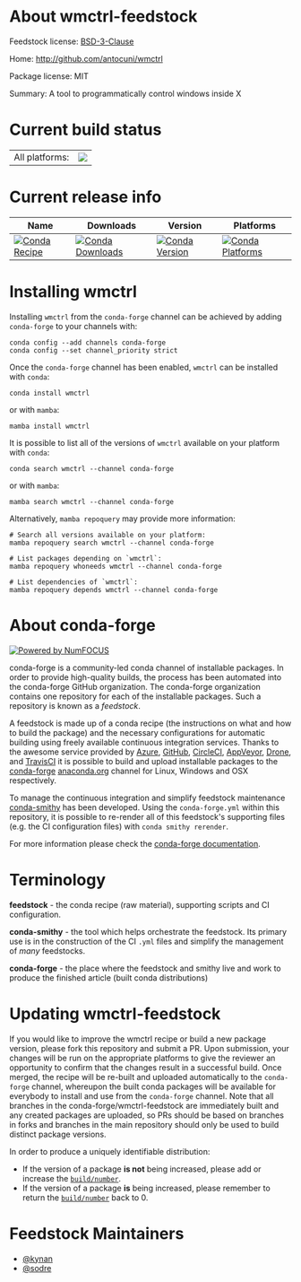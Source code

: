 About wmctrl-feedstock
======================

Feedstock license: [BSD-3-Clause](https://github.com/conda-forge/wmctrl-feedstock/blob/main/LICENSE.txt)

Home: http://github.com/antocuni/wmctrl

Package license: MIT

Summary: A tool to programmatically control windows inside X

Current build status
====================


<table><tr><td>All platforms:</td>
    <td>
      <a href="https://dev.azure.com/conda-forge/feedstock-builds/_build/latest?definitionId=2142&branchName=main">
        <img src="https://dev.azure.com/conda-forge/feedstock-builds/_apis/build/status/wmctrl-feedstock?branchName=main">
      </a>
    </td>
  </tr>
</table>

Current release info
====================

| Name | Downloads | Version | Platforms |
| --- | --- | --- | --- |
| [![Conda Recipe](https://img.shields.io/badge/recipe-wmctrl-green.svg)](https://anaconda.org/conda-forge/wmctrl) | [![Conda Downloads](https://img.shields.io/conda/dn/conda-forge/wmctrl.svg)](https://anaconda.org/conda-forge/wmctrl) | [![Conda Version](https://img.shields.io/conda/vn/conda-forge/wmctrl.svg)](https://anaconda.org/conda-forge/wmctrl) | [![Conda Platforms](https://img.shields.io/conda/pn/conda-forge/wmctrl.svg)](https://anaconda.org/conda-forge/wmctrl) |

Installing wmctrl
=================

Installing `wmctrl` from the `conda-forge` channel can be achieved by adding `conda-forge` to your channels with:

```
conda config --add channels conda-forge
conda config --set channel_priority strict
```

Once the `conda-forge` channel has been enabled, `wmctrl` can be installed with `conda`:

```
conda install wmctrl
```

or with `mamba`:

```
mamba install wmctrl
```

It is possible to list all of the versions of `wmctrl` available on your platform with `conda`:

```
conda search wmctrl --channel conda-forge
```

or with `mamba`:

```
mamba search wmctrl --channel conda-forge
```

Alternatively, `mamba repoquery` may provide more information:

```
# Search all versions available on your platform:
mamba repoquery search wmctrl --channel conda-forge

# List packages depending on `wmctrl`:
mamba repoquery whoneeds wmctrl --channel conda-forge

# List dependencies of `wmctrl`:
mamba repoquery depends wmctrl --channel conda-forge
```


About conda-forge
=================

[![Powered by
NumFOCUS](https://img.shields.io/badge/powered%20by-NumFOCUS-orange.svg?style=flat&colorA=E1523D&colorB=007D8A)](https://numfocus.org)

conda-forge is a community-led conda channel of installable packages.
In order to provide high-quality builds, the process has been automated into the
conda-forge GitHub organization. The conda-forge organization contains one repository
for each of the installable packages. Such a repository is known as a *feedstock*.

A feedstock is made up of a conda recipe (the instructions on what and how to build
the package) and the necessary configurations for automatic building using freely
available continuous integration services. Thanks to the awesome service provided by
[Azure](https://azure.microsoft.com/en-us/services/devops/), [GitHub](https://github.com/),
[CircleCI](https://circleci.com/), [AppVeyor](https://www.appveyor.com/),
[Drone](https://cloud.drone.io/welcome), and [TravisCI](https://travis-ci.com/)
it is possible to build and upload installable packages to the
[conda-forge](https://anaconda.org/conda-forge) [anaconda.org](https://anaconda.org/)
channel for Linux, Windows and OSX respectively.

To manage the continuous integration and simplify feedstock maintenance
[conda-smithy](https://github.com/conda-forge/conda-smithy) has been developed.
Using the ``conda-forge.yml`` within this repository, it is possible to re-render all of
this feedstock's supporting files (e.g. the CI configuration files) with ``conda smithy rerender``.

For more information please check the [conda-forge documentation](https://conda-forge.org/docs/).

Terminology
===========

**feedstock** - the conda recipe (raw material), supporting scripts and CI configuration.

**conda-smithy** - the tool which helps orchestrate the feedstock.
                   Its primary use is in the construction of the CI ``.yml`` files
                   and simplify the management of *many* feedstocks.

**conda-forge** - the place where the feedstock and smithy live and work to
                  produce the finished article (built conda distributions)


Updating wmctrl-feedstock
=========================

If you would like to improve the wmctrl recipe or build a new
package version, please fork this repository and submit a PR. Upon submission,
your changes will be run on the appropriate platforms to give the reviewer an
opportunity to confirm that the changes result in a successful build. Once
merged, the recipe will be re-built and uploaded automatically to the
`conda-forge` channel, whereupon the built conda packages will be available for
everybody to install and use from the `conda-forge` channel.
Note that all branches in the conda-forge/wmctrl-feedstock are
immediately built and any created packages are uploaded, so PRs should be based
on branches in forks and branches in the main repository should only be used to
build distinct package versions.

In order to produce a uniquely identifiable distribution:
 * If the version of a package **is not** being increased, please add or increase
   the [``build/number``](https://docs.conda.io/projects/conda-build/en/latest/resources/define-metadata.html#build-number-and-string).
 * If the version of a package **is** being increased, please remember to return
   the [``build/number``](https://docs.conda.io/projects/conda-build/en/latest/resources/define-metadata.html#build-number-and-string)
   back to 0.

Feedstock Maintainers
=====================

* [@kynan](https://github.com/kynan/)
* [@sodre](https://github.com/sodre/)


